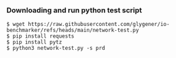 ### Downloading and run python test script
```
$ wget https://raw.githubusercontent.com/glygener/io-benchmarker/refs/heads/main/network-test.py
$ pip install requests
$ pip install pytz
$ python3 network-test.py -s prd
```
